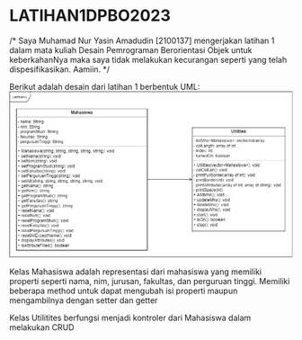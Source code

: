 # LATIHAN1DPBO2023

/* Saya Muhamad Nur Yasin Amadudin [2100137] mengerjakan
latihan 1
dalam mata kuliah Desain Pemrograman Berorientasi Objek
untuk keberkahanNya maka saya tidak melakukan
kecurangan seperti yang telah dispesifikasikan. Aamiin. */

Berikut adalah desain dari latihan 1 berbentuk UML:
![Desain UML](https://github.com/mnyasin26/LATIHAN1DPBO2023/blob/main/Desain_Latihan1.jpg?raw=true)

Kelas Mahasiswa adalah representasi dari mahasiswa yang memiliki properti seperti nama, nim, jurusan, fakultas, dan perguruan tinggi. Memiliki beberapa method untuk dapat mengubah isi properti maupun mengambilnya dengan setter dan getter

Kelas Utilitites berfungsi menjadi kontroler dari Mahasiswa dalam melakukan CRUD
